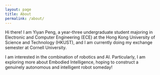```yaml
---
layout: page
title: About
permalink: /about/
---
```


Hi there! I am Yiyan Peng, a year-three undergraduate student majoring in Electronic and Computer Engineering (ECE) at the Hong Kong University of Science and Technology (HKUST), and I am currently doing my exchange semester at Cornell University.

I am interested in the combination of robotics and AI. Particularly, I am exploring more about Embodied Intelligence, hoping to construct a genuinely autonomous and intelligent robot someday!

